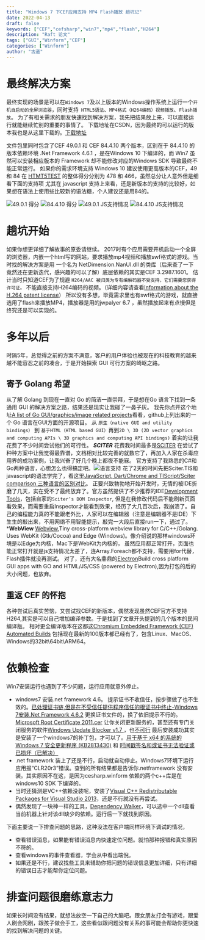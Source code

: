 ```yaml
---
title: "Windows 7 下CEF应用支持 MP4 Flash播放 趟坑记"
date: 2022-04-13
draft: false
keywords: ["CEF","cefsharp","win7","mp4","flash","H264"]
description: "Raft 论文"
tags: ["GUI","Winform","CEF"]
categories: ["Winform"]
author: "古道" 
---
```

# 最终解决方案
最终实现的场景是可以在`Windows 7`及以上版本的Windows操作系统上运行一个`开机自启动的全屏浏览器`，同时支持` HTML5语法`、`MP4格式（H264编码）视频播放`、`Flash播放`。
为了有相关需求的朋友快速找到解决方案，我先把结果放上来，可以直接运行就能继续忙别的重要的事情了。
下载地址在CSDN，因为最终的可以运行的版本我也是从这里下载的。[下载地址](https://download.csdn.net/download/gudao119/85132859)

文件包里同时包含了CEF 49.0.1 和 CEF 84.4.10 两个版本，区别在于
84.4.10 的版本依赖环境 .Net Framework 4.6.1 ，是在Windows 10 下编译的，而 Win7 虽然可以安装相应版本的 Framework 却不能修改对应的Windows SDK 导致最终不能正常运行。
如果你的需求环境支持 Windows 10 建议使用更高版本的CEF，49 和 84 在 [HTMT5TEST](https://www.html5test.com) 的整体得分分别为 478 和 466，虽然总分让人意外但是细看下面的支持项
尤其在 javascript 支持上来看，还是新版本的支持的比较好，如果想在语法上使用些比较新的语法糖，个人建议还是用84的。

![49.0.1 得分](win7-run-cesharp-winform_files/1.jpg)
![84.4.10 得分](win7-run-cesharp-winform_files/2.jpg)
![49.0.1 JS支持情况](win7-run-cesharp-winform_files/3.jpg)
![84.4.10 JS支持情况](win7-run-cesharp-winform_files/4.jpg)
# 趟坑开始
如果你想更详细了解故事的原委请继续。
2017时有个应用需要开机启动一个全屏的浏览器，内嵌一个html写的网站，要求播放mp4视频和播放swf格式的游戏。当时找的解决方案是用
一个名为 NetDimension.NanUI.dll 的类库（后来查了一下竟然还在更新迭代，感兴趣的可以了解）底层依赖的其实是CEF 3.2987.1601。
估计当时只知道CEF为了规避 `H264/AAC 被归类为专有编解码器不受支持，它们需要您获得许可证。` 不能直接支持H264编码的视频。（详细内容请查看[Information about the H.264 patent license](https://www.fsf.org/licensing/h264-patent-license)）
所以没有多想，毕竟需求里也有swf格式的游戏，就直接选用了flash来播放MP4，播放器是用的jwpalyer 6.7 ，虽然播放起来有点慢但是终究还是可以实现的。
# 多年以后 
时隔5年，总觉得之前的方案不满意，客户的用户体验也被现在的科技教育的越来越不能容忍之前的凑合，于是开始探索 GUI 可行方案的崎岖之路。
## 寄予 Golang 希望 
从了解 Golang 到现在一直对 Go 的简洁一直崇拜，于是想在Go 语言下找到一条通用 GUI 的解决方案之路，结果还是现实让我碰了一鼻子灰。
我先你点开这个地址[A list of Go GUI/graphics/image related projects](https://github.com/go-graphics/go-gui-projects)看看，github上列出来的一个 Go 语言在GUI方面的开源项目。
从 `原生（native GUI and utility bindings）` 到 `基于HTML（HTML based GUI）`再到`2D \ 3D (2D vector graphics and computing APIs \ 3D graphics and computing API bindings)` 着实的让我花费了不少时间尝试他们的可行性。
***SCITER*** 花费我时间最多是[SCITER](https://sciter.com/) 在尝试了种种方案中让我觉得最靠谱，文档相对比较完善的就数它了，再加入人家在杀毒应用界的成功案例，让我兴奋了好几个晚上都夜不能寐。
官方支持了我熟悉的C#和Go两种语言，心想怎么也得搞定吧。![语言支持]([2022-04-13]win7-run-cesharp-winform_files/5.jpg)
花了2天的时间先把Sciter.TIS和javascript的语法学完了，看这里[JavaScript, Dart/Chrome and TIScript/Sciter comparison 三种语言的区别对比](https://sciter.com/docs/js-dart-tis.html)。
正要兴致勃勃地开始开发时，无情的被IDE折磨了几天，实在受不了最终放弃了。官方虽然提供了不少推荐的IDE[Development Tools](https://sciter.com/developers/development-tools/)，包括自家的`Sciter’s DOM Inspector`,
但是在我修改代码后不能刷新页面看效果，而需要重启Inspector才能看到效果，经历了大几百次后，我崩溃了。自己的编程能力真的不能跟老外比，人家可以在编辑器（注意是编辑器不是IDE）下生生的敲出来，不用网络不用智能提示，敲完一大段后直接run一下，通过了。
***WebView** [Webview](https://github.com/webview/webview),Tiny cross-platform webview library for C/C++/Golang. Uses WebKit (Gtk/Cocoa) and Edge (Windows)。像介绍说的那样windows环境是以Edge为内核，Mac下是WebKit为内核的，
虽然应用都正常打开，页面也能正常打开就是js支持情况太差了，连Array.Foreach都不支持，需要用for代替，Flash插件就没再测试。
对了，还有大名鼎鼎的[Electron](https://github.com/asticode/go-astilectron)Build cross platform GUI apps with GO and HTML/JS/CSS (powered by Electron),因为打包的后的大小问题，也放弃。
## 重返 CEF 的怀抱
各种尝试后真实苦恼，又尝试找CEF的新版本，偶然发现虽然CEF官方不支持H264,其实是可以自己增加编译参数。于是找到了文章开头提到的几个版本的民间编译版。
相对更全编译版本在这都这[Chromium Embedded Framework (CEF) Automated Builds](https://cef-builds.spotifycdn.com/index.html)
包括现在最新的100版本都已经有了，包含Linux、MacOS、Windows的32bit\64bit\ARM64。
# 依赖检查
Win7安装运行也遇到了不少问题，运行应用就意外停止。
+ windows7 安装.net framework 4.6。
	提示证书不收信任，按步骤做了也不生效的。[已处理证书链,但是在不受信任提供程序信任的根证书中终止-Windows 7安装.Net Framework 4.6.2](https://blog.csdn.net/inchat/article/details/104294302)
	更换证书文件的，换了依旧提示不行的。[Microsoft Root Certificate 2011.cer](https://answers.microsoft.com/en-us/windows/forum/all/microsoft-root-certificate-2011cer/4a6aca92-fa7b-40a2-959d-4c440f3ec91d?auth=1)
	让你关闭更新服务的，甚至还有专门关闭服务的软件[Windows Update Blocker v1.7 ](https://www.sordum.org/downloads/?st-windows-update-blocker)，也[不可行](https://www.hanboshi.com/articles/5063.html)
	最后安装成功其实是安装了一个windows7的补丁包，才可以了。[用于基于 x64 的系统的 Windows 7 安全更新程序 (KB2813430)](https://www.microsoft.com/zh-CN/download/details.aspx?id=39115) 和 [时间戳签名和或证书无法验证或已损坏（已解决）](https://blog.csdn.net/qq_34100267/article/details/117095483)
+ .net framework 装上了还是不行，启动就自动停止。Windows7环境下运行应用报“CLR20r3”错误。查到的所有结果都是告诉你.netframework 没有安装。其实原因不在这，是因为cesharp.winform 依赖的两个c++库是在windows10 SDK 下编译的。
+ 当时还猜测是VC++依赖没装呢，安装了[Visual C++ Redistributable Packages for Visual Studio 2013](https://www.microsoft.com/en-us/download/details.aspx?id=40784)，还是不行就没有再尝试。
+ 偶然发现了一块神一样的工具，[Dependency Walker](https://www.dependencywalker.com/)，可以选中一个dll查看当前机器上针对该dll缺少的依赖。运行后一下就找到原因。

下面主要说一下排查问题的思路，这种没法在客户端同样环境下调试的情况，
+ 查看错误消息，如果能有错误消息内快速定位问题。就怕那种报错和真实原因不符的。
+ 查看windows的事件查看器，学会从中看出端倪。
+ 如果还是不行，建议找些工具来辅助你把问题的错误信息更加详细，只有详细的错误日志才能帮你定位问题。

# 排查问题很磨练意志力
如果长时间没有结果，就想法放空一下自己的大脑吧。跟女朋友打会有游戏，跟爱人刷会网剧，跟孩子做会手工，这些看似跟问题没有关系的事可能会帮助你更快速的找到解决问题的关键。